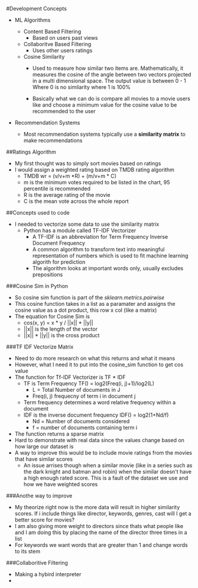 #Development Concepts
- ML Algorithms
    - Content Based Filtering
        +   Based on users past views
    - Collaboritve Based Filtering
        +   Uses other users ratings
    - Cosine Similarity
        + Used to measure how similar two items are. Mathematically, it measures the cosine of the angle between two vectors projected in a multi dimensional space. The output value is between 0 - 1 Where 0
        is no similarity where 1 is 100%

        + Basically what we can do is compare all movies to a movie users like and choose a minimum value for the cosine value to be recommended to the user

- Recommendation Systems
    - Most recommendation systems typically use a **similarity matrix** to make recommendations

##Ratings Algorithm
- My first thought was to simply sort movies based on ratings
- I would assign a weighted rating based on TMDB rating algorithm
    + TMDB wr = (v/v+m *R) + (m/v+m * C)
    + m is the minimum votes required to be listed in the chart, 95 percentile is recommended
    + R is the average rating of the movie
    + C is the mean vote across the whole report

##Concepts used to code
- I needed to vectorize some data to use the similarity matrix
    - Python has a module called TF-IDF Vectorizer
        + A TF-IDF is an abbreviation for Term Frequency Inverse Document Frequency
        + A common algorithm to transform text into meaningful representation of numbers which is used to fit machine learning algorith for prediction
        + The algorithm looks at important words only, usually excludes prepositions

###Cosine Sim in Python
- So cosine sim function is part of the *sklearn.metrics.pairwise*
- This cosine function takes in a list as a paramater and assigns the cosine value as a dot product, this row x col (like a matrix)
- The equation for Cosine Sim is
    + cos(x, y) = x * y / ||x|| * ||y||
    + ||x|| is the length of the vector
    + ||x|| * ||y|| is the cross product

###TF IDF Vectorize Matrix
- Need to do more research on what this returns and what it means
- However, what I need it to put into the cosine_sim function to get cos value
- The function for Tf-IDF Vectorizer is TF * IDF
    + TF is Term Frequency TF() = log2(Freq(i, j)+1)/log2(L)
        * L = Total Number of documents in J
        * Freq(i, j) frequecny of term i in document j
    + Term frequency determines a word relative frequency within a document
    + IDF is the inverse document frequency IDF() = log2(1+Nd/f)
        * Nd = Number of documents considered
        * f = number of documents containing term i
- The function returns a sparse matrix
- Hard to demonstrate with real data since the values change based on how large our dataset is
- A way to improve this would be to include movie ratings from the movies that have similar scores
    + An issue arrises though when a similar movie (like in a series such as the dark knight and batman and robin) when the similar doesn't have a high enough rated score. This is a fault of the dataset we use and how we have weighted scores

###Anothe way to improve
- My theorize right now is the more data will result in higher similarity scores. If i include things like director, keywords, genres, cast will I get a better score for movies? 
- I am also giving more weight to directors since thats what people like and I am doing this by placing the name of the director three times in a list
- For keywords we want words that are greater than 1 and change words to its stem

###Collaboritive Filtering
- Making a hybird interpreter
- 
